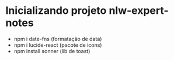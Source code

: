 # Inicializando projeto nlw-expert-notes

- npm i date-fns (formatação de data)
- npm i lucide-react (pacote de icons)
- npm install sonner (lib de toast)